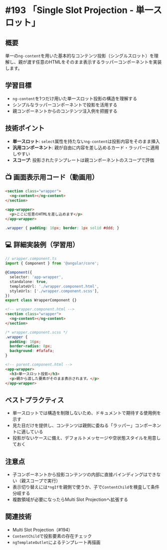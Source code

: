 # #193 「Single Slot Projection - 単一スロット」

## 概要
単一の`ng-content`を用いた基本的なコンテンツ投影（シングルスロット）を理解し、親が渡す任意のHTMLをそのまま表示するラッパーコンポーネントを実装します。

## 学習目標
- `ng-content`を1つだけ用いた単一スロット投影の構造を理解する
- シンプルなラッパーコンポーネントで投影を活用する
- 親コンポーネントからのコンテンツ注入例を把握する

## 技術ポイント
- **単一スロット**: `select`属性を持たない`ng-content`は投影内容をそのまま挿入
- **汎用コンポーネント**: 親が自由に内容を差し込めるカード・ラッパーに適用しやすい
- **スコープ**: 投影されたテンプレートは親コンポーネントのスコープで評価

## 📺 画面表示用コード（動画用）

```html
<section class="wrapper">
  <ng-content></ng-content>
</section>
```

```html
<app-wrapper>
  <p>ここに任意のHTMLを差し込めます</p>
</app-wrapper>
```

```scss
.wrapper { padding: 16px; border: 1px solid #ddd; }
```

## 💻 詳細実装例（学習用）
```typescript
// wrapper.component.ts
import { Component } from '@angular/core';

@Component({
  selector: 'app-wrapper',
  standalone: true,
  templateUrl: './wrapper.component.html',
  styleUrls: ['./wrapper.component.scss'],
})
export class WrapperComponent {}
```

```html
<!-- wrapper.component.html -->
<section class="wrapper">
  <ng-content></ng-content>
</section>
```

```scss
/* wrapper.component.scss */
.wrapper {
  padding: 16px;
  border-radius: 8px;
  background: #fafafa;
}
```

```html
<!-- parent.component.html -->
<app-wrapper>
  <h3>単一スロット投影</h3>
  <p>親から渡した要素がそのまま表示されます。</p>
</app-wrapper>
```

## ベストプラクティス
- 単一スロットでは構造を制限しないため、ドキュメントで期待する使用例を示す
- 見た目だけを提供し、コンテンツは親側に委ねる「ラッパー」コンポーネントに適している
- 投影がないケースに備え、デフォルトメッセージや空状態スタイルを用意しておく

## 注意点
- 子コンポーネントから投影コンテンツの内部に直接バインディングはできない（親スコープで実行）
- 表示切り替えには`*ngIf`を親側で使うか、子で`ContentChild`を検査して条件分岐する
- 複数領域が必要になったらMulti Slot Projectionへ拡張する

## 関連技術
- Multi Slot Projection（#194）
- `ContentChild`で投影要素の存在チェック
- `ngTemplateOutlet`によるテンプレート再描画

